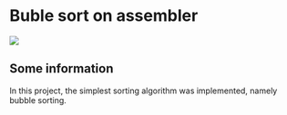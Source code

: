 # Buble sort on assembler
<div id="badges">
 <img src=https://img.shields.io/badge/C-teal?style=for-the-badge&logo=c%2B%2B&logoColor=white></img>
</div>

## Some information

<div>
In this project, the simplest sorting algorithm was implemented, namely bubble sorting.
</div>